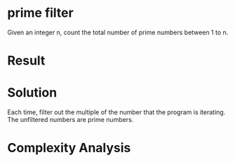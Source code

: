 # prime filter

Given an integer n, count the total number of prime numbers between 1 to n.

# Result

# Solution

Each time, filter out the multiple of the number that the program is iterating. The unfiltered numbers are prime numbers.

# Complexity Analysis
